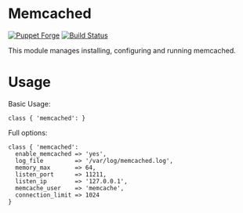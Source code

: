 # Memcached

[![Puppet Forge](http://img.shields.io/puppetforge/v/jbussdieker/memcached.svg)](https://forge.puppetlabs.com/jbussdieker/memcached)
[![Build Status](https://travis-ci.org/jbussdieker/puppet-memcached.png?branch=master)](https://travis-ci.org/jbussdieker/puppet-memcached)

This module manages installing, configuring and running memcached.

# Usage

Basic Usage:

```puppet
class { 'memcached': }
```

Full options:

```puppet
class { 'memcached':
  enable_memcached => 'yes',
  log_file         => '/var/log/memcached.log',
  memory_max       => 64,
  listen_port      => 11211,
  listen_ip        => '127.0.0.1',
  memcache_user    => 'memcache',
  connection_limit => 1024
}
```
